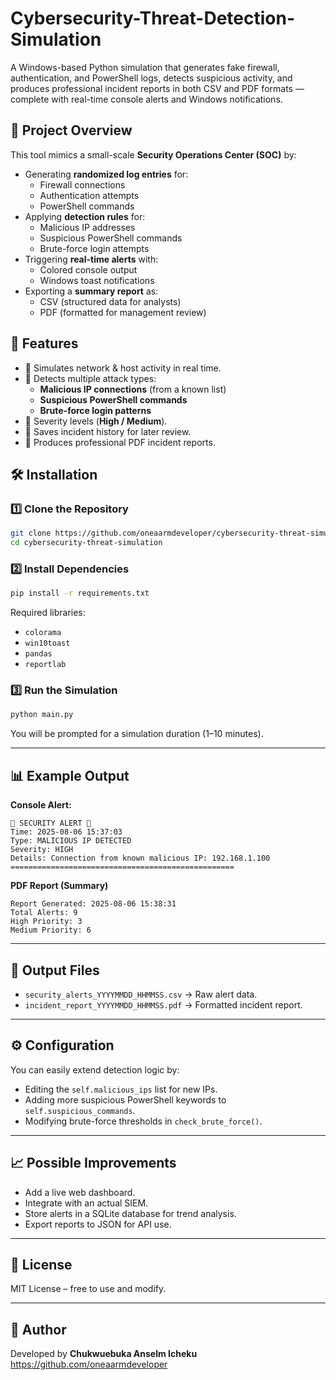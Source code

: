 # Cybersecurity-Threat-Detection-Simulation

A Windows-based Python simulation that generates fake firewall, authentication, and PowerShell logs, detects suspicious activity, and produces professional incident reports in both CSV and PDF formats — complete with real-time console alerts and Windows notifications.

## 📌 Project Overview
This tool mimics a small-scale **Security Operations Center (SOC)** by:
- Generating **randomized log entries** for:
  - Firewall connections
  - Authentication attempts
  - PowerShell commands
- Applying **detection rules** for:
  - Malicious IP addresses
  - Suspicious PowerShell commands
  - Brute-force login attempts
- Triggering **real-time alerts** with:
  - Colored console output
  - Windows toast notifications
- Exporting a **summary report** as:
  - CSV (structured data for analysts)
  - PDF (formatted for management review)

## 🚀 Features
- 🔹 Simulates network & host activity in real time.
- 🔹 Detects multiple attack types:
  - **Malicious IP connections** (from a known list)
  - **Suspicious PowerShell commands**
  - **Brute-force login patterns**
- 🔹 Severity levels (**High / Medium**).
- 🔹 Saves incident history for later review.
- 🔹 Produces professional PDF incident reports.

## 🛠 Installation

### 1️⃣ Clone the Repository
```bash
git clone https://github.com/oneaarmdeveloper/cybersecurity-threat-simulation.git
cd cybersecurity-threat-simulation
````

### 2️⃣ Install Dependencies

```bash
pip install -r requirements.txt
```

Required libraries:

* `colorama`
* `win10toast`
* `pandas`
* `reportlab`

### 3️⃣ Run the Simulation

```bash
python main.py
```

You will be prompted for a simulation duration (1–10 minutes).

---

## 📊 Example Output

**Console Alert:**

```
🚨 SECURITY ALERT 🚨
Time: 2025-08-06 15:37:03
Type: MALICIOUS IP DETECTED
Severity: HIGH
Details: Connection from known malicious IP: 192.168.1.100
==================================================
```

**PDF Report (Summary)**

```
Report Generated: 2025-08-06 15:38:31
Total Alerts: 9
High Priority: 3
Medium Priority: 6
```

---

## 📂 Output Files

* `security_alerts_YYYYMMDD_HHMMSS.csv` → Raw alert data.
* `incident_report_YYYYMMDD_HHMMSS.pdf` → Formatted incident report.

---

## ⚙ Configuration

You can easily extend detection logic by:

* Editing the `self.malicious_ips` list for new IPs.
* Adding more suspicious PowerShell keywords to `self.suspicious_commands`.
* Modifying brute-force thresholds in `check_brute_force()`.

---

## 📈 Possible Improvements

* Add a live web dashboard.
* Integrate with an actual SIEM.
* Store alerts in a SQLite database for trend analysis.
* Export reports to JSON for API use.

---

## 📜 License

MIT License – free to use and modify.

---

## 👤 Author

Developed by **Chukwuebuka Anselm Icheku**
https://github.com/oneaarmdeveloper

